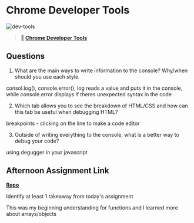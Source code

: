 # Chrome Developer Tools

![dev-tools](https://bcw.blob.core.windows.net/public/img/lesson-images/4571780153354770)

> **📖 [Chrome Developer Tools](https://codeworksacademy.com/fs-student-guide/resources/wk2/03-Chrome-Dev-Tools)**

## Questions

1. What are the main ways to write information to the console? Why/when should you use each style.

consol.log(), console.error(), log reads a value and puts it in the console, while console.error displays if theres unexpected syntax in the code

2. Which tab allows you to see the breakdown of HTML/CSS and how can this tab be useful when debugging HTML?

breakpoints - clicking on the line to make a code editor

3. Outside of writing everything to the console, what is a better way to debug your code?

using degugger in your javascript

## Afternoon Assignment Link

**[Repo](https://github.com/Tmontandon/ice-cream-parlor)**

Identify at least 1 takeaway from today's assignment

This was my beginning understanding for functions and I learned more about arrays/objects 